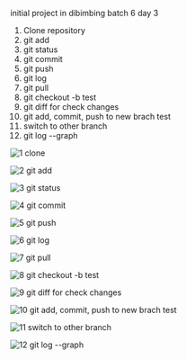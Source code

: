 initial project in dibimbing batch 6 day 3

1. Clone repository
2. git add
3. git status
4. git commit
5. git push
6. git log
7. git pull
8. git checkout -b test
9. git diff for check changes
10. git add, commit, push to new brach test
11. switch to other branch
12. git log --graph

![1  clone](https://github.com/mfmohammadfikri44/dibimbing-batch6-day3/assets/173480140/f52f1418-94dd-4114-8754-fbd88f27bfaf)

![2  git add](https://github.com/mfmohammadfikri44/dibimbing-batch6-day3/assets/173480140/c45f466c-f505-466e-bda2-978cc28ccfd8)

![3  git status](https://github.com/mfmohammadfikri44/dibimbing-batch6-day3/assets/173480140/27f304e1-8a31-42ed-8614-300403687b80)

![4  git commit](https://github.com/mfmohammadfikri44/dibimbing-batch6-day3/assets/173480140/b3245eb1-1fe2-42e6-a2f6-d33d42ab4f9f)

![5  git push](https://github.com/mfmohammadfikri44/dibimbing-batch6-day3/assets/173480140/ca92e730-70a7-43fb-b2cc-aeec863c91e0)

![6  git log](https://github.com/mfmohammadfikri44/dibimbing-batch6-day3/assets/173480140/6f648509-0893-419c-badf-47e39436968f)

![7  git pull](https://github.com/mfmohammadfikri44/dibimbing-batch6-day3/assets/173480140/0132a003-9b66-4d88-99d5-5540288ec9e7)

![8  git checkout -b test](https://github.com/mfmohammadfikri44/dibimbing-batch6-day3/assets/173480140/14624b2f-158d-4bf1-b071-a496b1dab9b7)

![9  git diff for check changes](https://github.com/mfmohammadfikri44/dibimbing-batch6-day3/assets/173480140/0400ddbe-0b74-419e-ad82-64c8515d2269)

![10  git add, commit, push to new brach test](https://github.com/mfmohammadfikri44/dibimbing-batch6-day3/assets/173480140/8bd0c30f-913d-47e0-851c-d64b9c6f3395)

![11  switch to other branch](https://github.com/mfmohammadfikri44/dibimbing-batch6-day3/assets/173480140/82fc5859-9db6-4e9d-9be3-99b6ded1c2f1)

![12  git log --graph](https://github.com/mfmohammadfikri44/dibimbing-batch6-day3/assets/173480140/90863815-2f08-44dc-9b0e-3fbc8ccf92d6)
